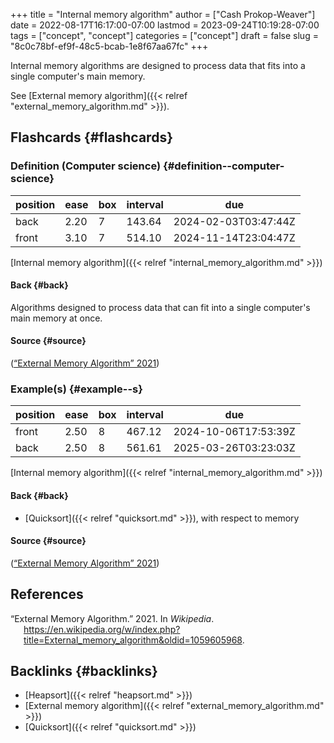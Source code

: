 +++
title = "Internal memory algorithm"
author = ["Cash Prokop-Weaver"]
date = 2022-08-17T16:17:00-07:00
lastmod = 2023-09-24T10:19:28-07:00
tags = ["concept", "concept"]
categories = ["concept"]
draft = false
slug = "8c0c78bf-ef9f-48c5-bcab-1e8f67aa67fc"
+++

Internal memory algorithms are designed to process data that fits into a single computer's main memory.

See [External memory algorithm]({{< relref "external_memory_algorithm.md" >}}).


## Flashcards {#flashcards}


### Definition (Computer science) {#definition--computer-science}

| position | ease | box | interval | due                  |
|----------|------|-----|----------|----------------------|
| back     | 2.20 | 7   | 143.64   | 2024-02-03T03:47:44Z |
| front    | 3.10 | 7   | 514.10   | 2024-11-14T23:04:47Z |

[Internal memory algorithm]({{< relref "internal_memory_algorithm.md" >}})


#### Back {#back}

Algorithms designed to process data that can fit into a single computer's main memory at once.


#### Source {#source}

(<a href="#citeproc_bib_item_1">“External Memory Algorithm” 2021</a>)


### Example(s) {#example--s}

| position | ease | box | interval | due                  |
|----------|------|-----|----------|----------------------|
| front    | 2.50 | 8   | 467.12   | 2024-10-06T17:53:39Z |
| back     | 2.50 | 8   | 561.61   | 2025-03-26T03:23:03Z |

[Internal memory algorithm]({{< relref "internal_memory_algorithm.md" >}})


#### Back {#back}

-   [Quicksort]({{< relref "quicksort.md" >}}), with respect to memory


#### Source {#source}

(<a href="#citeproc_bib_item_1">“External Memory Algorithm” 2021</a>)

## References

<style>.csl-entry{text-indent: -1.5em; margin-left: 1.5em;}</style><div class="csl-bib-body">
  <div class="csl-entry"><a id="citeproc_bib_item_1"></a>“External Memory Algorithm.” 2021. In <i>Wikipedia</i>. <a href="https://en.wikipedia.org/w/index.php?title=External_memory_algorithm&oldid=1059605968">https://en.wikipedia.org/w/index.php?title=External_memory_algorithm&#38;oldid=1059605968</a>.</div>
</div>


## Backlinks {#backlinks}

-   [Heapsort]({{< relref "heapsort.md" >}})
-   [External memory algorithm]({{< relref "external_memory_algorithm.md" >}})
-   [Quicksort]({{< relref "quicksort.md" >}})
